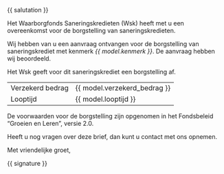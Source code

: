 {{ salutation }}

Het Waarborgfonds Saneringskredieten (Wsk) heeft met u een overeenkomst voor de borgstelling van saneringskredieten.

Wij hebben van u een aanvraag ontvangen voor de borgstelling van saneringskrediet met kenmerk *{{ model.kenmerk }}*. De aanvraag hebben wij beoordeeld.

Het Wsk geeft voor dit saneringskrediet een borgstelling af.

|                           |                               |
| ------------------------- | ----------------------------- |
| Verzekerd bedrag          | {{ model.verzekerd_bedrag }}  |
| Looptijd                  | {{ model.looptijd }}          |

De voorwaarden voor de borgstelling zijn opgenomen in het Fondsbeleid “Groeien en Leren”, versie 2.0.

Heeft u nog vragen over deze brief, dan kunt u contact met ons opnemen.

Met vriendelijke groet,

{{ signature }}